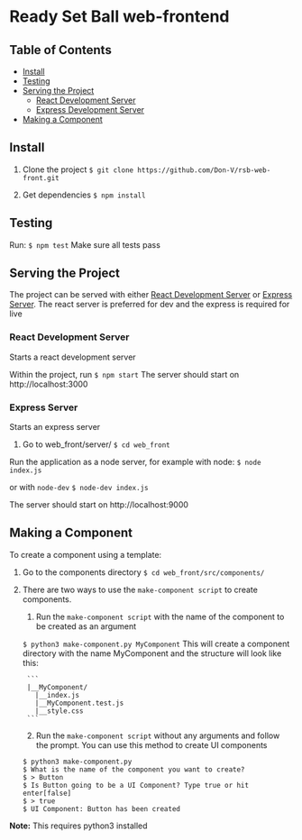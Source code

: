 # Ready Set Ball web-frontend

## Table of Contents
- [Install](#install)
- [Testing](#testing)
- [Serving the Project](#serving-the-project)
  - [React Development Server](#react-development-server)
  - [Express Development Server](#express-server)
- [Making a Component](#making-a-component)


## Install
1. Clone the project
`$ git clone https://github.com/Don-V/rsb-web-front.git`

2. Get dependencies
`$ npm install`

## Testing
Run:
`$ npm test`
Make sure all tests pass


## Serving the Project

The project can be served with either [React Development Server](#react-development-server) or [Express Server](#express-server). The react server is preferred for dev and the express is required for live

### React Development Server
Starts a react development server

Within the project, run
`$ npm start`
The server should start on http://localhost:3000

### Express Server
Starts an express server
1. Go to web_front/server/
`$ cd web_front`

Run the application as a node server, for example with node:
`$ node index.js`

or with `node-dev`
`$ node-dev index.js`

The server should start on http://localhost:9000

## Making a Component
To create a component using a template:

1. Go to the components directory
`$ cd web_front/src/components/`

2. There are two ways to use the `make-component script` to create components. 
    1. Run the `make-component script` with the name of the component to be created as an argument

      `$ python3 make-component.py MyComponent`
        This will create a component directory with the name MyComponent and the structure will look like this:

        ```
        |__MyComponent/
          |__index.js
          |__MyComponent.test.js
          |__style.css
        ```
    2. Run the `make-component script` without any arguments and follow the prompt. You can use this method to create UI components

      ```
      $ python3 make-component.py
      $ What is the name of the component you want to create?
      $ > Button
      $ Is Button going to be a UI Component? Type true or hit enter[false]
      $ > true
      $ UI Component: Button has been created
      ```

**Note:** This requires python3 installed
